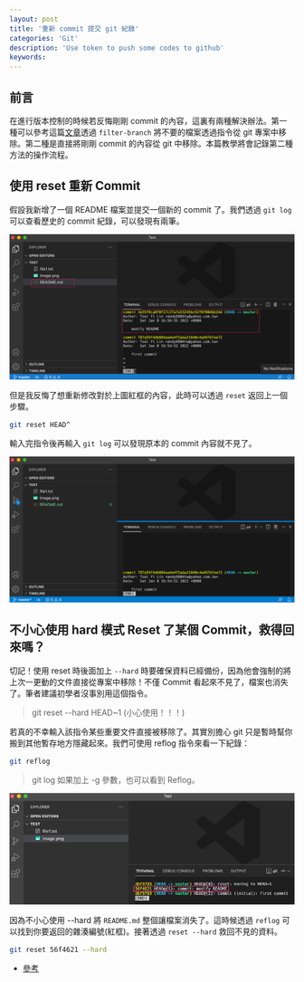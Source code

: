 ```yaml
---
layout: post
title: '重新 commit 提交 git 紀錄'
categories: 'Git'
description: 'Use token to push some codes to github'
keywords: 
---
```


## 前言
在進行版本控制的時候若反悔剛剛 commit 的內容，這裏有兩種解決辦法。第一種可以參考這篇[文章](https://andy6804tw.github.io/2018/12/09/git-exceeds-size/)透過 `filter-branch` 將不要的檔案透過指令從 git 專案中移除。第二種是直接將剛剛 commit 的內容從 git 中移除。本篇教學將會記錄第二種方法的操作流程。

## 使用 reset 重新 Commit
假設我新增了一個 README 檔案並提交一個新的 commit 了。我們透過 `git log` 可以查看歷史的 commit 紀錄，可以發現有兩筆。

![](/images/posts/git/2022/img1100108-1.png)

但是我反悔了想重新修改對於上圖紅框的內容，此時可以透過 `reset` 返回上一個步驟。

```sh
git reset HEAD^
```

輸入完指令後再輸入 `git log` 可以發現原本的 commit 內容就不見了。

![](/images/posts/git/2022/img1100108-2.png)


## 不小心使用 hard 模式 Reset 了某個 Commit，救得回來嗎？
切記！使用 reset 時後面加上 `--hard` 時要確保資料已經備份，因為他會強制的將上次一更動的文件直接從專案中移除！不僅 Commit 看起來不見了，檔案也消失了。筆者建議初學者沒事別用這個指令。

> git reset --hard HEAD~1  (小心使用！！！)

若真的不幸輸入該指令某些重要文件直接被移除了。其實別擔心 git 只是暫時幫你搬到其他暫存地方隱藏起來。我們可使用 reflog 指令來看一下紀錄：

```sh
git reflog
```
> git log 如果加上 -g 參數，也可以看到 Reflog。

![](/images/posts/git/2022/img1100108-3.png)

因為不小心使用 --hard 將 `README.md` 整個讓檔案消失了。這時候透過 `reflog` 可以找到你要返回的雜湊編號(紅框)。接著透過 `reset --hard` 救回不見的資料。

```sh
git reset 56f4621 --hard 
```

- [參考](https://gitbook.tw/chapters/using-git/restore-hard-reset-commit)